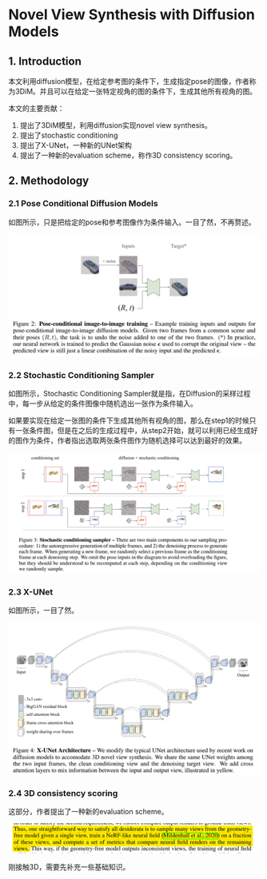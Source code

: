 # Novel View Synthesis with Diffusion Models

## 1. Introduction
本文利用diffusion模型，在给定参考图的条件下，生成指定pose的图像，作者称为3DiM。并且可以在给定一张特定视角的图的条件下，生成其他所有视角的图。

本文的主要贡献：
1. 提出了3DiM模型，利用diffusion实现novel view synthesis。
2. 提出了stochastic conditioning
3. 提出了X-UNet，一种新的UNet架构
4. 提出了一种新的evaluation scheme，称作3D consistency scoring。

## 2. Methodology

### 2.1 Pose Conditional Diffusion Models
如图所示，只是把给定的pose和参考图像作为条件输入。一目了然，不再赘述。

![img](res/022/001.png)

### 2.2 Stochastic Conditioning Sampler
如图所示，Stochastic Conditioning Sampler就是指，在Diffusion的采样过程中，每一步从给定的条件图像中随机选出一张作为条件输入。

如果要实现在给定一张图的条件下生成其他所有视角的图，那么在step1的时候只有一张条件图，但是在之后的生成过程中，从step2开始，就可以利用已经生成好的图作为条件，作者指出选取两张条件图作为随机选择可以达到最好的效果。

![img](res/022/002.png)

### 2.3 X-UNet
如图所示，一目了然。

![img](res/022/003.png)

### 2.4 3D consistency scoring
这部分，作者提出了一种新的evaluation scheme。

![img](res/022/004.png)

刚接触3D，需要先补充一些基础知识。
